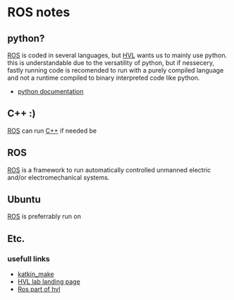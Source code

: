 # ROS notes

## python?

[ROS](http://wiki.ros.org/) is coded in several languages, but [HVL](https://www.hvl.no/) wants us to mainly use python.
this is understandable due to the versatility of python, but if nessecery, fastly running code
is recomended to run with a purely compiled language and not a runtime compiled to binary interpreted code like python.
- [python documentation](https://docs.python.org/)

## C++ :)

[ROS](http://wiki.ros.org/) can run [C++](http://wiki.ros.org/ROS/Tutorials/WritingPublisherSubscriber%28c%2B%2B%29) if needed be

## ROS

[ROS](http://wiki.ros.org/) is a framework to run automatically controlled unmanned electric and/or electromechanical systems.

## Ubuntu

[ROS](http://wiki.ros.org/) is preferrably run on

## Etc.

### usefull links

- [katkin_make](http://wiki.ros.org/catkin/commands/catkin_make)
- [HVL lab landing page](https://robotics-lab-documentation.readthedocs.io/en/latest/index.html)
- [Ros part of hvl](https://robotics-lab-documentation.readthedocs.io/en/latest/texts/ros0.html)
